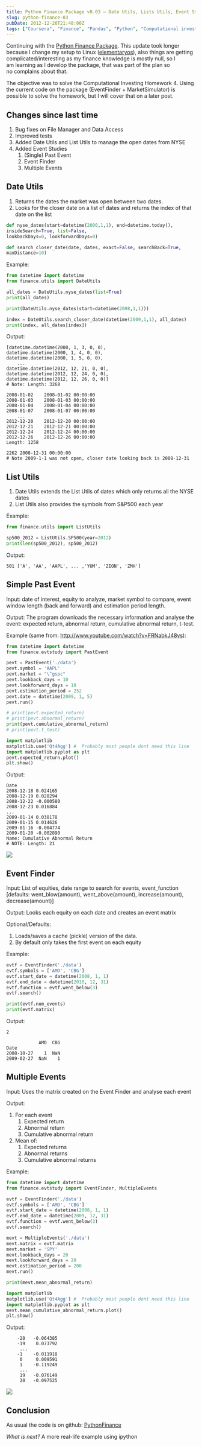```yaml
---
title: Python Finance Package v0.03 – Date Utils, Lists Utils, Event Studies
slug: python-finance-03
pubDate: 2012-12-26T21:48:00Z
tags: ["Coursera", "Finance", "Pandas", "Python", "Computational investing"]
---
```


Continuing with the
[Python Finance Package][]. This update took longer because I change my setup to Linux
([elementaryos][]), also things are getting complicated/interesting as
my finance knowledge is mostly null, so I am learning as I develop the
package, that was part of the plan so no complains about that.

The objective was to solve the Computational Investing Homework 4. Using
the current code on the package (EventFinder + MarketSimulator) is
possible to solve the homework, but I will cover that on a later post.

## Changes since last time

1.  Bug fixes on File Manager and Data Access
2.  Improved tests
3.  Added Date Utils and List Utils to manage the open dates from NYSE
4.  Added Event Studies
    1.  (Single) Past Event
    2.  Event Finder
    3.  Multiple Events

## Date Utils

1.  Returns the dates the market was open between two dates.
2.  Looks for the closer date on a list of dates and returns the index
    of that date on the list

```python
def nyse_dates(start=datetime(2000,1,1), end=datetime.today(),
insideSearch=True, list=False,
lookbackDays=0, lookforwardDays=0)

def search_closer_date(date, dates, exact=False, searchBack=True,
maxDistance=10)
```

Example:

```python
from datetime import datetime
from finance.utils import DateUtils

all_dates = DateUtils.nyse_dates(list=True)
print(all_dates)

print(DateUtils.nyse_dates(start=datetime(2008,1,1)))

index = DateUtils.search_closer_date(datetime(2009,1,1), all_dates)
print(index, all_dates[index])
```

Output:

```
[datetime.datetime(2000, 1, 3, 0, 0),
datetime.datetime(2000, 1, 4, 0, 0),
datetime.datetime(2000, 1, 5, 0, 0),
    ...
datetime.datetime(2012, 12, 21, 0, 0),
datetime.datetime(2012, 12, 24, 0, 0),
datetime.datetime(2012, 12, 26, 0, 0)]
# Note: Length: 3268

2008-01-02    2008-01-02 00:00:00
2008-01-03    2008-01-03 00:00:00
2008-01-04    2008-01-04 00:00:00
2008-01-07    2008-01-07 00:00:00
    ...
2012-12-20    2012-12-20 00:00:00
2012-12-21    2012-12-21 00:00:00
2012-12-24    2012-12-24 00:00:00
2012-12-26    2012-12-26 00:00:00
Length: 1258

2262 2008-12-31 00:00:00
# Note 2009-1-1 was not open, closer date looking back is 2008-12-31
```

## List Utils

1.  Date Utils extends the List Utils of dates which only returns all
    the NYSE dates
2.  List Utils also provides the symbols from S&P500 each year

Example:

```python
from finance.utils import ListUtils

sp500_2012 = ListUtils.SP500(year=2012)
print(len(sp500_2012), sp500_2012)
```

Output:

```
501 ['A', 'AA', 'AAPL', ... ,'YUM', 'ZION', 'ZMH']
```

## Simple Past Event

Input: date of interest, equity to analyze, market symbol to compare,
event window length (back and forward) and estimation period length.

Output: The program downloads the necessary information and analyse the
event: expected return, abnormal return, cumulative abnormal return,
t-test.

Example (same from: <http://www.youtube.com/watch?v=FRNabkJ48vs>):

```python
from datetime import datetime
from finance.evtstudy import PastEvent

pevt = PastEvent('./data')
pevt.symbol = 'AAPL'
pevt.market = "\^gspc"
pevt.lookback_days = 10
pevt.lookforward_days = 10
pevt.estimation_period = 252
pevt.date = datetime(2009, 1, 5)
pevt.run()

# print(pevt.expected_return)
# print(pevt.abnormal_return)
print(pevt.cumulative_abnormal_return)
# print(pevt.t_test)

import matplotlib
matplotlib.use('Qt4Agg') #  Probably most people dont need this line
import matplotlib.pyplot as plt
pevt.expected_return.plot()
plt.show()
```

Output:

```
Date
2008-12-18 0.024165
2008-12-19 0.028294
2008-12-22 -0.000580
2008-12-23 0.016884
...
2009-01-14 0.038178
2009-01-15 0.014626
2009-01-16 -0.004774
2009-01-20 -0.002890
Name: Cumulative Abnormal Return
# NOTE: Length: 21
```

![](/blog/2012/12/python-finance-03/expected_return.png)

## Event Finder

Input: List of equities, date range to search for events,
event_function [defaults: went_blow(amount), went_above(amount),
increase(amount), decrease(amount)]

Output: Looks each equity on each date and creates an event matrix

Optional/Defaults:

1.  Loads/saves a cache (pickle) version of the data.
2.  By default only takes the first event on each equity

Example:

```python
evtf = EventFinder('./data')
evtf.symbols = ['AMD', 'CBG']
evtf.start_date = datetime(2008, 1, 1)
evtf.end_date = datetime(2010, 12, 31)
evtf.function = evtf.went_below(3)
evtf.search()

print(evtf.num_events)
print(evtf.matrix)
```

Output:

```
2

            AMD  CBG
Date
2008-10-27    1  NaN
2009-02-27  NaN    1
```

## Multiple Events

Input: Uses the matrix created on the Event Finder and analyse each
event

Output:

1. For each event
   1. Expected return
   2. Abnormal return
   3. Cumulative abnormal return
2. Mean of:
   1. Expected returns
   2. Abnormal returns
   3. Cumulative abnormal returns

Example:

```python
from datetime import datetime
from finance.evtstudy import EventFinder, MultipleEvents

evtf = EventFinder('./data')
evtf.symbols = ['AMD', 'CBG']
evtf.start_date = datetime(2008, 1, 1)
evtf.end_date = datetime(2009, 12, 31)
evtf.function = evtf.went_below(3)
evtf.search()

mevt = MultipleEvents('./data')
mevt.matrix = evtf.matrix
mevt.market = 'SPY'
mevt.lookback_days = 20
mevt.lookforward_days = 20
mevt.estimation_period = 200
mevt.run()

print(mevt.mean_abnormal_return)

import matplotlib
matplotlib.use('Qt4Agg') #  Probably most people dont need this line
import matplotlib.pyplot as plt
mevt.mean_cumulative_abnormal_return.plot()
plt.show()
```

Output:

```
    -20   -0.064385
    -19    0.073792
     ...
    -1    -0.011918
     0     0.009591
     1    -0.119249
     ...
     19   -0.076149
     20   -0.097525
```

![](/blog/2012/12/python-finance-03/cum_abnormal_returns.png)

## Conclusion

As usual the code is on github: [PythonFinance][]

_What is next?_ A more real-life example using ipython

[elementaryos]: http://elementaryos.org/ "elemenaryos"
[PythonFinance]: https://github.com/danielfrg/PythonFinance
[Python Finance Package]: https://github.com/danielfrg/PythonFinance
[Event Study Expected Return]: http://ctrl68.files.wordpress.com/2012/12/expected_return.png?w=640
